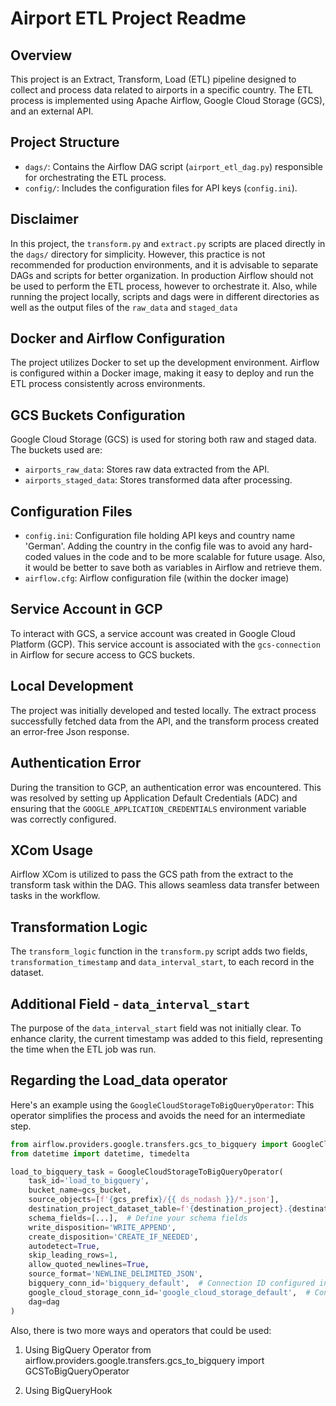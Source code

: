 # Airport ETL Project Readme

## Overview
This project is an Extract, Transform, Load (ETL) pipeline designed to collect and process data related to airports in a specific country. The ETL process is implemented using Apache Airflow, Google Cloud Storage (GCS), and an external API.

## Project Structure

- `dags/`: Contains the Airflow DAG script (`airport_etl_dag.py`) responsible for orchestrating the ETL process.
- `config/`: Includes the configuration files for API keys (`config.ini`).


## Disclaimer
In this project, the `transform.py` and `extract.py` scripts are placed directly in the `dags/` directory for simplicity. However, this practice is not recommended for production environments, and it is advisable to separate DAGs and scripts for better organization. In production Airflow should not be used to perform the ETL process, however to orchestrate it.
Also, while running the project locally, scripts and dags were in different directories as well as the output files of the `raw_data` and `staged_data` 

## Docker and Airflow Configuration
The project utilizes Docker to set up the development environment. Airflow is configured within a Docker image, making it easy to deploy and run the ETL process consistently across environments.

## GCS Buckets Configuration
Google Cloud Storage (GCS) is used for storing both raw and staged data. The buckets used are:
- `airports_raw_data`: Stores raw data extracted from the API.
- `airports_staged_data`: Stores transformed data after processing.

## Configuration Files
- `config.ini`: Configuration file holding API keys and country name 'German'. Adding the country in the config file was to avoid any hard-coded values in the code and to be more scalable for future usage. Also, it would be better to save both as variables in Airflow and retrieve them. 
- `airflow.cfg`: Airflow configuration file (within the docker image)

## Service Account in GCP
To interact with GCS, a service account was created in Google Cloud Platform (GCP). This service account is associated with the `gcs-connection` in Airflow for secure access to GCS buckets.

## Local Development
The project was initially developed and tested locally. The extract process successfully fetched data from the API, and the transform process created an error-free Json response.

## Authentication Error
During the transition to GCP, an authentication error was encountered. This was resolved by setting up Application Default Credentials (ADC) and ensuring that the `GOOGLE_APPLICATION_CREDENTIALS` environment variable was correctly configured.

## XCom Usage
Airflow XCom is utilized to pass the GCS path from the extract to the transform task within the DAG. This allows seamless data transfer between tasks in the workflow.

## Transformation Logic
The `transform_logic` function in the `transform.py` script adds two fields, `transformation_timestamp` and `data_interval_start`, to each record in the dataset.

## Additional Field - `data_interval_start`
The purpose of the `data_interval_start` field was not initially clear. To enhance clarity, the current timestamp was added to this field, representing the time when the ETL job was run.

## Regarding the Load_data operator 

Here's an example using the `GoogleCloudStorageToBigQueryOperator`: This operator simplifies the process and avoids the need for an intermediate step.

```python
from airflow.providers.google.transfers.gcs_to_bigquery import GoogleCloudStorageToBigQueryOperator
from datetime import datetime, timedelta

load_to_bigquery_task = GoogleCloudStorageToBigQueryOperator(
    task_id='load_to_bigquery',
    bucket_name=gcs_bucket,
    source_objects=[f'{gcs_prefix}/{{ ds_nodash }}/*.json'],
    destination_project_dataset_table=f'{destination_project}.{destination_dataset}.{table_name}',
    schema_fields=[...],  # Define your schema fields
    write_disposition='WRITE_APPEND',
    create_disposition='CREATE_IF_NEEDED',
    autodetect=True,
    skip_leading_rows=1,
    allow_quoted_newlines=True,
    source_format='NEWLINE_DELIMITED_JSON',
    bigquery_conn_id='bigquery_default',  # Connection ID configured in Airflow
    google_cloud_storage_conn_id='google_cloud_storage_default',  # Connection ID configured in Airflow
    dag=dag
)
```

Also, there is two more ways and operators that could be used:
1. Using BigQuery Operator
from airflow.providers.google.transfers.gcs_to_bigquery import GCSToBigQueryOperator

2. Using BigQueryHook 



